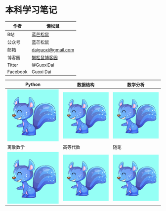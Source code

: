# 本科学习笔记
|作者|懒松鼠|
|---|---|
|B站|[蓝芒松鼠](https://space.bilibili.com/449154488)|
|公众号|蓝芒松鼠|
|邮箱|daiguoxi@gmail.com|
|博客园|[懒松鼠博客园](https://www.cnblogs.com/yeu4h3uh2/)|
|Titter|@GuoxiDai|
|Facebook|Guoxi Dai|

|Python|数据结构|数学分析|
|----|---|---|
|[![weibo-logo]](python.md)|[![weibo-logo]](python.md)|[![weibo-logo]](python.md)|
|离散数学|高等代数|随笔|
|[![weibo-logo]](python.md)|[![weibo-logo]](python.md)|[![weibo-logo]](python.md)|


[weibo-logo]:https://github.com/daiguoxi/Study-notes/blob/master/44.png

